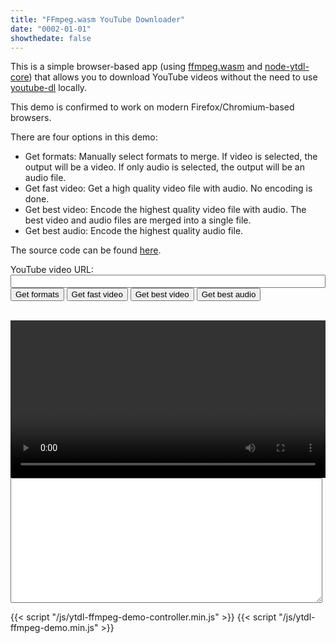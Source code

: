 ```yaml
---
title: "FFmpeg.wasm YouTube Downloader"
date: "0002-01-01"
showthedate: false
---
```


This is a simple browser-based app (using [ffmpeg.wasm](https://github.com/ffmpegwasm/ffmpeg.wasm)
and [node-ytdl-core](https://github.com/fent/node-ytdl-core)) that allows you to download YouTube videos without the
need to use [youtube-dl](https://youtube-dl.org/) locally.

This demo is confirmed to work on modern Firefox/Chromium-based browsers.

There are four options in this demo:

* Get formats: Manually select formats to merge. If video is selected, the output will be a video. If only audio is selected, the output will be an audio file.
* Get fast video: Get a high quality video file with audio. No encoding is done.
* Get best video: Encode the highest quality video file with audio. The best video and audio files are merged into a single file.
* Get best audio: Encode the highest quality audio file.

The source code can be found [here](https://github.com/darenliang/darenliang.com/tree/master/misc/ytdl-ffmpeg-demo).

<style>
input[type="radio"]{
    margin-right: 10px;
}
</style>
<label>YouTube video URL: <input type="text" id="url" style="width: 100%"></label>
<br>
<button onclick="getFormats()">Get formats</button>
<button onclick="getFastVideo()">Get fast video</button>
<button onclick="getBestVideo()">Get best video</button>
<button onclick="getBestAudio()">Get best audio</button>
<br>
<form id="formats" action="javascript:void(0);"></form>
<br>
<video id="player" width="100%" controls></video>
<br>
<textarea id="log" style="height: 200px; width: 99%; resize: vertical; font-size: 9px;" readonly></textarea>

{{< script "/js/ytdl-ffmpeg-demo-controller.min.js" >}}
{{< script "/js/ytdl-ffmpeg-demo.min.js" >}}
